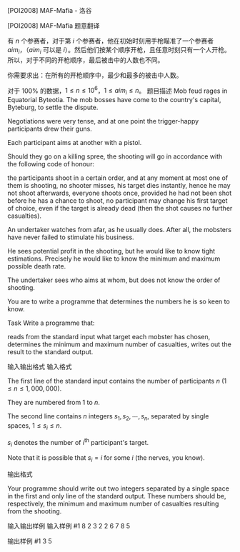



[POI2008] MAF-Mafia - 洛谷














[POI2008] MAF-Mafia
题意翻译

有 $n$ 个参赛者，对于第 $i$ 个参赛者，他在初始时刻用手枪瞄准了一个参赛者 $\mathit{aim}_i$，（$\mathit{aim}_i$ 可以是 $i$）。然后他们按某个顺序开枪，且任意时刻只有一个人开枪。所以，对于不同的开枪顺序，最后被击中的人数也不同。

你需要求出：在所有的开枪顺序中，最少和最多的被击中人数。

对于 $100\%$ 的数据，$1\leq n \leq 10^6$，$1\leq \mathit{aim}_i \leq n$。
题目描述
Mob feud rages in Equatorial Byteotia. The mob bosses have come to the country's capital, Byteburg, to settle the dispute.

Negotiations were very tense, and at one point the trigger-happy participants drew their guns.

Each participant aims at another with a pistol.

Should they go on a killing spree, the shooting will go in accordance with the following code of honour:

the participants shoot in a certain order, and at any moment at most one of them is shooting, no shooter misses, his target dies instantly, hence he may not shoot afterwards, everyone shoots once, provided he had not been shot before he has a chance to shoot, no participant may change his first target of choice, even if the target is already dead (then the shot causes no further casualties).

An undertaker watches from afar, as he usually does. After all, the mobsters have never failed to stimulate his business.

He sees potential profit in the shooting, but he would like to know tight estimations. Precisely he would like to know the minimum and maximum possible death rate.

The undertaker sees who aims at whom, but does not know the order of shooting.

You are to write a programme that determines the numbers he is so keen to know.

Task Write a programme that:

reads from the standard input what target each mobster has chosen,                        determines the minimum and maximum number of casualties, writes out the result to the standard output.

输入输出格式
输入格式

The first line of the standard input contains the number of participants $n$ ($1\le n\le 1{,}000{,}000$).

They are numbered from $1$ to $n$.

The second line contains $n$ integers $s_1,s_2,\cdots,s_n$, separated by single spaces, $1\le s_i\le n$.

$s_i$ denotes the number of $i^\mathrm{th}$ participant's target.

Note that it is possible that $s_i=i$ for some $i$ (the nerves, you know).

输出格式

Your programme should write out two integers separated by a single      space in the first and only line of the standard output. These numbers      should be, respectively, the minimum and maximum number of casualties resulting from the shooting.

输入输出样例
输入样例 #1
8
2 3 2 2 6 7 8 5

输出样例 #1
3 5







